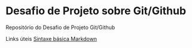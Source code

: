 # Desafio de Projeto sobre Git/Github
Repositório do Desafio de Projeto Git/Github

Links úteis
[Sintaxe básica Markdown](https://www.markdownguide.org/basic-syntax/)


